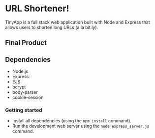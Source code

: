 # URL Shortener!

TinyApp is a full stack web application built with Node and Express that allows users to shorten long URLs (à la bit.ly).

## Final Product

## Dependencies

- Node.js
- Express
- EJS
- bcrypt
- body-parser
- cookie-session


### Getting started

- Install all dependencies (using the `npm install` command).
- Run the development web server using the `node express_server.js` command.
